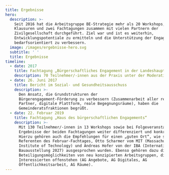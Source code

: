 ```yaml
---
title: Ergebnisse
hero:
  description: >-
    Seit 2016 hat die Arbeitsgruppe BE-Strategie mehr als 20 Workshops,
    Klausuren und zwei Fachtagungen zusammen mit vielen Partnern der
    Zivilgesellschaft durchgeführt. Ziel war und ist es weiterhin,
    Entwicklungspotentiale zu ermitteln und die Unterstützung der Engagierten
    bedarfsorientiert zu verbessern.
  image: /images/ergebnisse-hero.svg
  subtitle: ' '
  title: Ergebnisse
timeline:
  - date: 2017
    title: Fachtagung „Bürgerschaftliches Engagement in der Landeshauptstadt Stuttgart – Ermöglichungsstrukturen weiterentwickeln“
    description: 70 Teilnehmer/-innen aus der Praxis unter der Moderation der Bürgerstiftung Stuttgart haben konkrete Vorschläge erarbeitet.
  - date: 26. Juni 2017
    title: Bericht im Sozial- und Gesundheitsausschuss
    description: >-
      Den Ansatz, die Grundstrukturen der
      Bürgerengagement-Förderung zu verbessern (Zusammenarbeit aller relevanten
      Partner, digitale Plattform, reale Begegnungsräume), haben die
      Gemeinderatsfraktionen begrüßt.
  - date: 22. Februar 2019
    title: Fachtagung „Haus des bürgerschaftlichen Engagements“
    description: >-
      Mit 130 Teilnehmer/-innen in 13 Workshops sowie bei Folgeveranstaltungen wurden die
      Ergebnisse der beiden Fachtagungen weiter differenziert und konkretisiert.
      Hierzu gehören auch die Empfehlungen für einen „guten Ort“, wie sie von den
      Referenten des Februar-Fachtages, Otto Scharmer vom MIT (Massachusetts
      Institute of Technology) und Andreas Hofer von der IBA (Internationale
      Bauausstellung 2027) ausgesprochen wurden. Ebenso gehören dazu die
      Beteiligungsmöglichkeiten von neu konzipierten Arbeitsgruppen, die allen
      Interessierten offenstehen (AG Angebote, AG Digitales, AG
      Öffentlichkeitsarbeit, AG Räume).
---
```

<ProgressPage />
